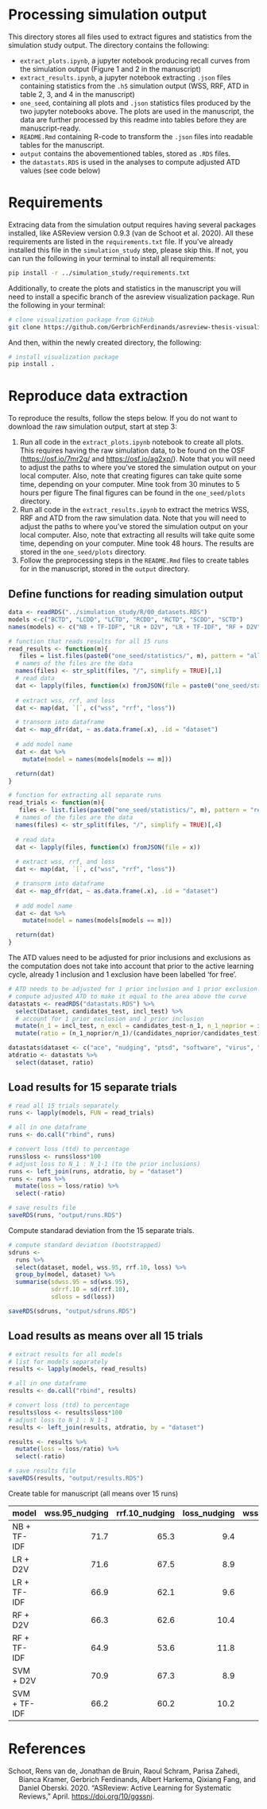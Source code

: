 Processing simulation output
================

This directory stores all files used to extract figures and statistics
from the simulation study output. The directory contains the following:

  - `extract_plots.ipynb`, a jupyter notebook producing recall curves
    from the simulation output (Figure 1 and 2 in the manuscript)
  - `extract_results.ipynb`, a jupyter notebook extracting `.json` files
    containing statistics from the `.h5` simulation output (WSS, RRF,
    ATD in table 2, 3, and 4 in the manuscript)
  - `one_seed`, containing all plots and `.json` statistics files
    produced by the two jupyter notebooks above. The plots are used in
    the manuscript, the data are further processed by this readme into
    tables before they are manuscript-ready.
  - `README.Rmd` containing R-code to transform the `.json` files into
    readable tables for the manuscript.
  - `output` contains the abovementioned tables, stored as `.RDS`
    files.  
  - the `datastats.RDS` is used in the analyses to compute adjusted ATD
    values (see code below)

# Requirements

Extracing data from the simulation output requires having several
packages installed, like ASReview version 0.9.3 (van de Schoot et al.
2020). All these requirements are listed in the `requirements.txt` file.
If you’ve already installed this file in the `simulation_study` step,
please skip this. If not, you can run the following in your terminal to
install all requirements:

``` bash
pip install -r ../simulation_study/requirements.txt
```

Additionally, to create the plots and statistics in the manuscript you
will need to install a specific branch of the asreview visualization
package. Run the following in your terminal:

``` bash
# clone visualization package from GitHub
git clone https://github.com/GerbrichFerdinands/asreview-thesis-visualization.git
```

And then, within the newly created directory, the following:

``` bash
# install visualization package 
pip install . 
```

# Reproduce data extraction

To reproduce the results, follow the steps below. If you do not want to
download the raw simulation output, start at step 3:

1.  Run all code in the `extract_plots.ipynb` notebook to create all
    plots. This requires having the raw simulation data, to be found on
    the OSF (<https://osf.io/7mr2g/> and <https://osf.io/ag2xp/>). Note
    that you will need to adjust the paths to where you’ve stored the
    simulation output on your local computer. Also, note that creating
    figures can take quite some time, depending on your computer. Mine
    took from 30 minutes to 5 hours per figure The final figures can be
    found in the `one_seed/plots` directory.
2.  Run all code in the `extract_results.ipynb` to extract the metrics
    WSS, RRF and ATD from the raw simulation data. Note that you will
    need to adjust the paths to where you’ve stored the simulation
    output on your local computer. Also, note that extracting all
    results will take quite some time, depending on your computer. Mine
    took 48 hours. The results are stored in the `one_seed/plots`
    directory.
3.  Follow the preprocessing steps in the `README.Rmd` files to create
    tables for in the manuscript, stored in the `output` directory.

## Define functions for reading simulation output

``` r
data <- readRDS("../simulation_study/R/00_datasets.RDS")
models <-c("BCTD", "LCDD", "LCTD", "RCDD", "RCTD", "SCDD", "SCTD")
names(models) <- c("NB + TF-IDF", "LR + D2V", "LR + TF-IDF", "RF + D2V", "RF + TF-IDF", "SVM + D2V", "SVM + TF-IDF" )

# function that reads results for all 15 runs
read_results <- function(m){
   files = list.files(paste0("one_seed/statistics/", m), pattern = "all.json", recursive = TRUE)
  # names of the files are the data
  names(files) <- str_split(files, "/", simplify = TRUE)[,1]
  # read data
  dat <- lapply(files, function(x) fromJSON(file = paste0("one_seed/statistics/", m, "/", x)))
  
  # extract wss, rrf, and loss
  dat <- map(dat, `[`, c("wss", "rrf", "loss"))

  # transorm into dataframe
  dat <- map_dfr(dat, ~ as.data.frame(.x), .id = "dataset")
  
  # add model name
  dat <- dat %>% 
    mutate(model = names(models[models == m]))

  return(dat)
}

# function for extracting all separate runs 
read_trials <- function(m){
   files <- list.files(paste0("one_seed/statistics/", m), pattern = "results_", recursive = TRUE, full.names=TRUE)
  # names of the files are the data
  names(files) <- str_split(files, "/", simplify = TRUE)[,4]
  
  # read data
  dat <- lapply(files, function(x) fromJSON(file = x))
  
  # extract wss, rrf, and loss
  dat <- map(dat, `[`, c("wss", "rrf", "loss"))

  # transorm into dataframe
  dat <- map_dfr(dat, ~ as.data.frame(.x), .id = "dataset")
  
  # add model name
  dat <- dat %>% 
    mutate(model = names(models[models == m]))

  return(dat)
}
```

The ATD values need to be adjusted for prior inclusions and exclusions
as the computation does not take into account that prior to the active
learning cycle, already 1 inclusion and 1 exclusion have been labelled
‘for free’.

``` r
# ATD needs to be adjusted for 1 prior inclusion and 1 prior exclusion! 
# compute adjusted ATD to make it equal to the area above the curve
datastats <- readRDS("datastats.RDS") %>%
  select(Dataset, candidates_test, incl_test) %>%
  # account for 1 prior exclusion and 1 prior inclusion
  mutate(n_1 = incl_test, n_excl = candidates_test-n_1, n_1_noprior = incl_test-1, candidates_noprior = candidates_test -1) %>%
  mutate(ratio = (n_1_noprior/n_1)/(candidates_noprior/candidates_test))

datastats$dataset <- c("ace", "nudging", "ptsd", "software", "virus", "wilson")
atdratio <- datastats %>%
  select(dataset, ratio)
```

## Load results for 15 separate trials

``` r
# read all 15 trials separately
runs <- lapply(models, FUN = read_trials)

# all in one dataframe
runs <- do.call("rbind", runs)

# convert loss (ttd) to percentage 
runs$loss <- runs$loss*100
# adjust loss to N_1 : N_1-1 (to the prior inclusions)
runs <- left_join(runs, atdratio, by = "dataset")
runs <- runs %>%
  mutate(loss = loss/ratio) %>%
  select(-ratio)

# save results file 
saveRDS(runs, "output/runs.RDS")
```

Compute standarad deviation from the 15 separate trials.

``` r
# compute standard deviation (bootstrapped)
sdruns <- 
  runs %>%
  select(dataset, model, wss.95, rrf.10, loss) %>% 
  group_by(model, dataset) %>%
  summarise(sdwss.95 = sd(wss.95),
            sdrrf.10 = sd(rrf.10),
            sdloss = sd(loss))

saveRDS(sdruns, "output/sdruns.RDS")
```

## Load results as means over all 15 trials

``` r
# extract results for all models
# list for models separately
results <- lapply(models, read_results)

# all in one dataframe
results <- do.call("rbind", results)

# convert loss (ttd) to percentage 
results$loss <- results$loss*100
# adjust loss to N_1 : N_1-1
results <- left_join(results, atdratio, by = "dataset")

results <- results %>%
  mutate(loss = loss/ratio) %>%
  select(-ratio)

# save results file 
saveRDS(results, "output/results.RDS")
```

Create table for manuscript (all means over 15 runs)

| model        | wss.95\_nudging | rrf.10\_nudging | loss\_nudging | wss.95\_ptsd | rrf.10\_ptsd | loss\_ptsd | wss.95\_software | rrf.10\_software | loss\_software | wss.95\_ace | rrf.10\_ace | loss\_ace | wss.95\_virus | rrf.10\_virus | loss\_virus | wss.95\_wilson | rrf.10\_wilson | loss\_wilson |
| :----------- | --------------: | --------------: | ------------: | -----------: | -----------: | ---------: | ---------------: | ---------------: | -------------: | ----------: | ----------: | --------: | ------------: | ------------: | ----------: | -------------: | -------------: | -----------: |
| NB + TF-IDF  |            71.7 |            65.3 |           9.4 |         91.7 |         99.6 |        1.8 |             92.3 |             98.2 |            1.5 |        82.9 |        90.5 |       5.0 |          71.2 |          73.9 |         8.2 |           83.4 |           87.3 |          4.1 |
| LR + D2V     |            71.6 |            67.5 |           8.9 |         90.1 |         98.6 |        1.9 |             91.7 |             99.0 |            1.4 |        77.4 |        81.7 |       5.6 |          70.4 |          70.6 |         8.4 |           84.0 |           90.6 |          4.9 |
| LR + TF-IDF  |            66.9 |            62.1 |           9.6 |         91.7 |         99.8 |        1.7 |             92.0 |             99.0 |            1.4 |        81.1 |        88.5 |       6.1 |          70.3 |          73.7 |         8.4 |           80.5 |           89.1 |          4.5 |
| RF + D2V     |            66.3 |            62.6 |          10.4 |         88.2 |         97.1 |        3.1 |             91.0 |             99.2 |            1.6 |        68.6 |        80.8 |       7.3 |          67.2 |          67.3 |         9.3 |           77.9 |           75.5 |          7.5 |
| RF + TF-IDF  |            64.9 |            53.6 |          11.8 |         84.5 |         94.8 |        3.4 |             90.5 |             99.0 |            2.0 |        71.3 |        82.3 |       7.0 |          63.9 |          62.1 |        10.6 |           81.6 |           86.7 |          5.9 |
| SVM + D2V    |            70.9 |            67.3 |           8.9 |         90.6 |         97.8 |        2.1 |             92.0 |             99.3 |            1.4 |        78.3 |        84.2 |       6.2 |          70.7 |          73.6 |         8.5 |           82.7 |           91.5 |          4.7 |
| SVM + TF-IDF |            66.2 |            60.2 |          10.2 |         91.0 |         98.6 |        2.1 |             92.0 |             99.0 |            1.9 |        75.8 |        86.2 |       7.3 |          69.7 |          73.4 |         8.5 |           79.9 |           90.6 |          4.2 |

# References

<div id="refs" class="references hanging-indent">

<div id="ref-ASReview2020">

Schoot, Rens van de, Jonathan de Bruin, Raoul Schram, Parisa Zahedi,
Bianca Kramer, Gerbrich Ferdinands, Albert Harkema, Qixiang Fang, and
Daniel Oberski. 2020. “ASReview: Active Learning for Systematic
Reviews,” April. <https://doi.org/10/ggssnj>.

</div>

</div>
